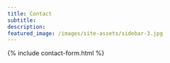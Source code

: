 ```yaml
---
title: Contact
subtitle: 
description: 
featured_image: /images/site-assets/sidebar-3.jpg
---
```


{% include contact-form.html %}
